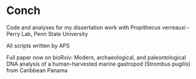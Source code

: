 # Conch
 Code and analyses for my dissertation work with Propithecus verreauxi - Perry Lab, Penn State University

All scripts written by APS

Full paper now on bioRxiv: Modern, archaeological, and paleontological DNA analysis of a human-harvested marine gastropod (Strombus pugilis) from Caribbean Panama
